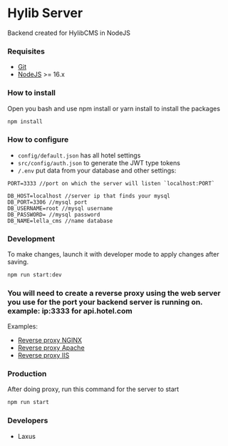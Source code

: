 # Hylib Server

Backend created for HylibCMS in NodeJS

### Requisites
- [Git](https://git-scm.com/)
- [NodeJS](https://nodejs.org/) >= 16.x

### How to install

Open you bash and use npm install or yarn install to install the packages

```bash
npm install
```


### How to configure

- `config/default.json` has all hotel settings
- `src/config/auth.json` to generate the JWT type tokens
- `/.env` put data from your database and other settings:

```
PORT=3333 //port on which the server will listen `localhost:PORT`

DB_HOST=localhost //server ip that finds your mysql
DB_PORT=3306 //mysql port
DB_USERNAME=root //mysql username
DB_PASSWORD= //mysql password
DB_NAME=lella_cms //name database
``` 
### Development
To make changes, launch it with developer mode to apply changes after saving.
```bash
npm run start:dev
```

### You will need to create a reverse proxy using the web server you use for the port your backend server is running on. example: ip:3333 for api.hotel.com
Examples:
- [Reverse proxy NGINX](https://www.hostinger.com/tutorials/how-to-set-up-nginx-reverse-proxy/)
- [Reverse proxy Apache](https://www.theserverside.com/blog/Coffee-Talk-Java-News-Stories-and-Opinions/How-to-configure-Apache-as-a-reverse-proxy-example)
- [Reverse proxy IIS](https://www.tevpro.com/blog/using-iis-as-a-reverse-proxy-server)

### Production
After doing proxy, run this command for the server to start

```bash
npm run start
```





### Developers
- Laxus
